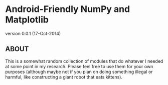 Android-Friendly NumPy and Matplotlib
=====================================

version 0.0.1 (17-Oct-2014)


ABOUT
-----

This is a somewhat random collection of modules that do whatever I
needed at some point in my research. Please feel free to use them
for your own purposes (although maybe not if you plan on doing
something illegal or harmful, like constructing a giant robot that
eats kittens).

